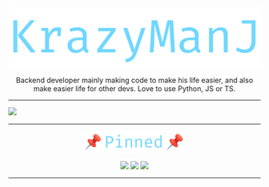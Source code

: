 <p align=center><img width=600 src="/svgs/title.svg" alt="KrazyManJ" title="KrazyManJ"></p>

<p align=center >
  Backend developer mainly making code to make his life easier, and also make easier life for other devs. Love to use Python, JS or TS.
</p>

***

<a href="https://github.com/KrazyManJ">
  <img width=1500 src="https://github-readme-stats.vercel.app/api/top-langs/?username=krazymanj&layout=compact&bg_color=0d1117&border_radius=10&hide_border=true&card_width=600&hide_title=true&title_color=70D7FF&text_color=ffffff&langs_count=10">
</a>

***

<p align=center><img width=200 src="/svgs/pinned.svg" alt="Pinned" title="Pinned"></p>

<p width=100% align=center>
  <a href=https://github.com/KrazyManJ/XMLTK><img src="https://github-readme-stats.vercel.app/api/pin/?username=krazymanj&repo=XMLTK&bg_color=07090d&hide_border=true&border_radius=10&title_color=70D7FF&text_color=8b949e"></a>
  <a href=https://github.com/KrazyManJ/VSCode-Python-Package><img src="https://github-readme-stats.vercel.app/api/pin/?username=krazymanj&repo=VSCode-Python-Package&bg_color=07090d&hide_border=true&border_radius=10&title_color=70D7FF&text_color=8b949e"></a>
  <a href=https://github.com/KrazyManJ/FabLab-Competition><img src="https://github-readme-stats.vercel.app/api/pin/?username=krazymanj&repo=FabLab-Competition&bg_color=07090d&hide_border=true&border_radius=10&title_color=70D7FF&text_color=8b949e"></a>
</p>

***  
